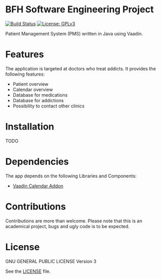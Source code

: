 # BFH Software Engineering Project

[![Build Status](https://img.shields.io/travis/bittersweet-coffee/ch.bfh.bti7081.s2018.black.svg?style=flat-square)](https://travis-ci.org/bittersweet-coffee/ch.bfh.bti7081.s2018.black)
[![License: GPLv3](https://img.shields.io/github/license/bittersweet-coffee/ch.bfh.bti7081.s2018.black.svg?style=flat-square)](LICENSE)

Patient Management System (PMS) written in Java using Vaadin.

# Features

The application is targeted at doctors who treat addicts. It provides the
following features:

* Patient overview
* Calendar overview
* Database for medications
* Database for addictions
* Possibility to contact other clinics

# Installation

TODO

# Dependencies

The app depends on the following Libraries and Components:

* [Vaadin Calendar Addon](https://github.com/blackbluegl/calendar-component)

# Contributions

Contributions are more than welcome. Please note that this is an academical
project, bugs and ugly code is to be expected.

# License

GNU GENERAL PUBLIC LICENSE Version 3

See the [LICENSE](LICENSE) file.
